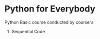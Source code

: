 Python for Everybody
====================
Python Basic course conducted by coursera
 1. Sequential Code 